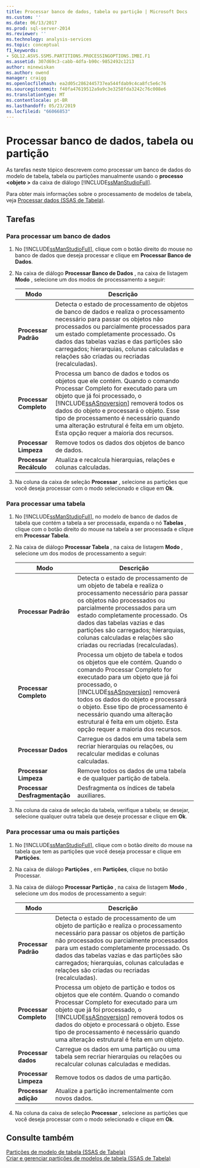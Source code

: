 ```yaml
---
title: Processar banco de dados, tabela ou partição | Microsoft Docs
ms.custom: ''
ms.date: 06/13/2017
ms.prod: sql-server-2014
ms.reviewer: ''
ms.technology: analysis-services
ms.topic: conceptual
f1_keywords:
- SQL12.ASVS.SSMS.PARTITIONS.PROCESSINGOPTIONS.IMBI.F1
ms.assetid: 307d69c3-cabb-4dfa-b90c-9852492c1213
author: minewiskan
ms.author: owend
manager: craigg
ms.openlocfilehash: ea2d05c2862445737ea544fdab9c4ca8fc5e6c76
ms.sourcegitcommit: f40fa47619512a9a9c3e3258fda3242c76c008e6
ms.translationtype: MT
ms.contentlocale: pt-BR
ms.lasthandoff: 05/23/2019
ms.locfileid: "66066853"
---
```

# <a name="process-database-table-or-partition"></a>Processar banco de dados, tabela ou partição
  As tarefas neste tópico descrevem como processar um banco de dados do modelo de tabela, tabela ou partições manualmente usando o **processo \<objeto >** da caixa de diálogo [!INCLUDE[ssManStudioFull](../../includes/ssmanstudiofull-md.md)].  
  
 Para obter mais informações sobre o processamento de modelos de tabela, veja [Processar dados &#40;SSAS de Tabela&#41;](../process-data-ssas-tabular.md).  
  
##  <a name="bkmk_process_tasks"></a> Tarefas  
  
###  <a name="bkmk_process_db"></a> Para processar um banco de dados  
  
1.  No [!INCLUDE[ssManStudioFull](../../includes/ssmanstudiofull-md.md)], clique com o botão direito do mouse no banco de dados que deseja processar e clique em **Processar Banco de Dados**.  
  
2.  Na caixa de diálogo **Processar Banco de Dados** , na caixa de listagem **Modo** , selecione um dos modos de processamento a seguir:  
  
    |Modo|Descrição|  
    |----------|-----------------|  
    |**Processar Padrão**|Detecta o estado de processamento de objetos de banco de dados e realiza o processamento necessário para passar os objetos não processados ou parcialmente processados para um estado completamente processado. Os dados das tabelas vazias e das partições são carregados; hierarquias, colunas calculadas e relações são criadas ou recriadas (recalculadas).|  
    |**Processar Completo**|Processa um banco de dados e todos os objetos que ele contém. Quando o comando Processar Completo for executado para um objeto que já foi processado, o [!INCLUDE[ssASnoversion](../../includes/ssasnoversion-md.md)] removerá todos os dados do objeto e processará o objeto. Esse tipo de processamento é necessário quando uma alteração estrutural é feita em um objeto. Esta opção requer a maioria dos recursos.|  
    |**Processar Limpeza**|Remove todos os dados dos objetos de banco de dados.|  
    |**Processar Recálculo**|Atualiza e recalcula hierarquias, relações e colunas calculadas.|  
  
3.  Na coluna da caixa de seleção **Processar** , selecione as partições que você deseja processar com o modo selecionado e clique em **Ok**.  
  
###  <a name="bkmk_process_table"></a> Para processar uma tabela  
  
1.  No [!INCLUDE[ssManStudioFull](../../includes/ssmanstudiofull-md.md)], no modelo de banco de dados de tabela que contém a tabela a ser processada, expanda o nó **Tabelas** , clique com o botão direito do mouse na tabela a ser processada e clique em **Processar Tabela**.  
  
2.  Na caixa de diálogo **Processar Tabela** , na caixa de listagem **Modo** , selecione um dos modos de processamento a seguir:  
  
    |Modo|Descrição|  
    |----------|-----------------|  
    |**Processar Padrão**|Detecta o estado de processamento de um objeto de tabela e realiza o processamento necessário para passar os objetos não processados ou parcialmente processados para um estado completamente processado. Os dados das tabelas vazias e das partições são carregados; hierarquias, colunas calculadas e relações são criadas ou recriadas (recalculadas).|  
    |**Processar Completo**|Processa um objeto de tabela e todos os objetos que ele contém. Quando o comando Processar Completo for executado para um objeto que já foi processado, o [!INCLUDE[ssASnoversion](../../includes/ssasnoversion-md.md)] removerá todos os dados do objeto e processará o objeto. Esse tipo de processamento é necessário quando uma alteração estrutural é feita em um objeto. Esta opção requer a maioria dos recursos.|  
    |**Processar Dados**|Carregue os dados em uma tabela sem recriar hierarquias ou relações, ou recalcular medidas e colunas calculadas.|  
    |**Processar Limpeza**|Remove todos os dados de uma tabela e de qualquer partição de tabela.|  
    |**Processar Desfragmentação**|Desfragmenta os índices de tabela auxiliares.|  
  
3.  Na coluna da caixa de seleção da tabela, verifique a tabela; se desejar, selecione qualquer outra tabela que deseje processar e clique em **Ok**.  
  
###  <a name="bkmk_process_partition"></a> Para processar uma ou mais partições  
  
1.  No [!INCLUDE[ssManStudioFull](../../includes/ssmanstudiofull-md.md)], clique com o botão direito do mouse na tabela que tem as partições que você deseja processar e clique em **Partições**.  
  
2.  Na caixa de diálogo **Partições** , em **Partições**, clique no botão Processar.  
  
3.  Na caixa de diálogo **Processar Partição** , na caixa de listagem **Modo** , selecione um dos modos de processamento a seguir:  
  
    |Modo|Descrição|  
    |----------|-----------------|  
    |**Processar Padrão**|Detecta o estado de processamento de um objeto de partição e realiza o processamento necessário para passar os objetos de partição não processados ou parcialmente processados para um estado completamente processado. Os dados das tabelas vazias e das partições são carregados; hierarquias, colunas calculadas e relações são criadas ou recriadas (recalculadas).|  
    |**Processar Completo**|Processa um objeto de partição e todos os objetos que ele contém. Quando o comando Processar Completo for executado para um objeto que já foi processado, o [!INCLUDE[ssASnoversion](../../includes/ssasnoversion-md.md)] removerá todos os dados do objeto e processará o objeto. Esse tipo de processamento é necessário quando uma alteração estrutural é feita em um objeto.|  
    |**Processar dados**|Carregue os dados em uma partição ou uma tabela sem recriar hierarquias ou relações ou recalcular colunas calculadas e medidas.|  
    |**Processar Limpeza**|Remove todos os dados de uma partição.|  
    |**Processar adição**|Atualize a partição incrementalmente com novos dados.|  
  
4.  Na coluna da caixa de seleção **Processar** , selecione as partições que você deseja processar com o modo selecionado e clique em **Ok**.  
  
## <a name="see-also"></a>Consulte também  
 [Partições de modelo de tabela &#40;SSAS de Tabela&#41;](tabular-model-partitions-ssas-tabular.md)   
 [Criar e gerenciar partições de modelos de tabela &#40;SSAS de Tabela&#41;](create-and-manage-tabular-model-partitions-ssas-tabular.md)  
  
  
